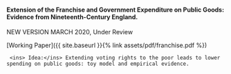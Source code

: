 ---
---

#### Extension of the Franchise and Government Expenditure on Public Goods: Evidence from Nineteenth-Century England.

NEW VERSION MARCH 2020, Under Review

[Working Paper]({{ site.baseurl }}{% link assets/pdf/franchise.pdf %})

     <ins> Idea:</ins> Extending voting rights to the poor leads to lower spending on public goods: toy model and empirical evidence.  
